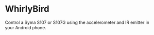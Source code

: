 # WhirlyBird
Control a Syma S107 or S107G using the accelerometer and IR emitter in your Android phone.
